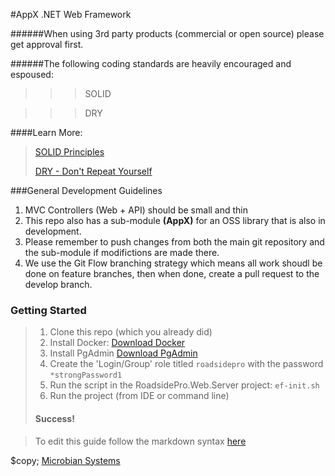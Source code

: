 
#AppX .NET Web Framework

######When using 3rd party products (commercial or open source) please get approval first.


######The following coding standards are heavily encouraged and espoused:


>>>  SOLID

>>> DRY

####Learn More: 
>[SOLID Principles](https://www.digitalocean.com/community/conceptual_articles/s-o-l-i-d-the-first-five-principles-of-object-oriented-design)
>
>[DRY - Don't Repeat Yourself](https://google.com)

###General Development Guidelines

1. MVC Controllers (Web + API) should be small and thin
1. This repo also has a sub-module **(AppX)** for an OSS library that is also in development.  
1. Please remember to push changes from both the main git repository and the sub-module if modifictions are made there.
1. We use the Git Flow branching strategy which means all work shoudl be done on feature branches, then when done, create a pull request to the develop branch.


### Getting Started
>
> 1. Clone this repo (which you already did)
> 2. Install Docker: [Download Docker](https://www.docker.com/products/docker-desktop)
> 3. Install PgAdmin [Download PgAdmin](https://www.pgadmin.org/download/)
>   1. Create the 'Login/Group' role titled `roadsidepro` with the password `*strongPassword1`
> 4. Run the script in the RoadsidePro.Web.Server project: `ef-init.sh`   
> 5. Run the project (from IDE or command line)
>
>#### Success!



> To edit this guide follow the markdown syntax [here](https://www.markdownguide.org/basic-syntax/)


$copy; [Microbian Systems](https://microbians.io/)
